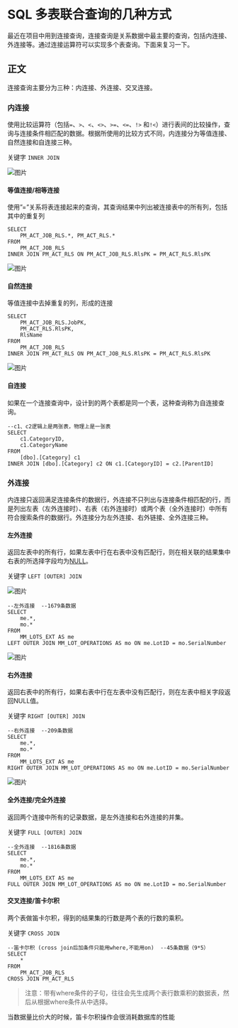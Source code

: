# SQL 多表联合查询的几种方式

最近在项目中用到连接查询，连接查询是关系数据中最主要的查询，包括内连接、外连接等。通过连接运算符可以实现多个表查询。下面来复习一下。

## 正文

连接查询主要分为三种：内连接、外连接、交叉连接。

### 内连接

使用比较运算符（包括`=`、`>`、`<`、`<>`、`>=`、`<=`、`!>` 和`!<`）进行表间的比较操作，查询与连接条件相匹配的数据。根据所使用的比较方式不同，内连接分为等值连接、自然连接和自连接三种。

关键字 `INNER JOIN`

![图片](https://mmbiz.qpic.cn/mmbiz_png/eQPyBffYbufI0iakKuTHvUD6aQjjcj5ZF8Pf3Hn6ubUVibIACTcj5N40OwDpLicBCbaOr5NJOSdd0CaDq0LWUEiaFQ/640?wx_fmt=png&wxfrom=5&wx_lazy=1&wx_co=1)

#### 等值连接/相等连接

使用”=”关系将表连接起来的查询，其查询结果中列出被连接表中的所有列，包括其中的重复列

```
SELECT
    PM_ACT_JOB_RLS.*, PM_ACT_RLS.*
FROM
    PM_ACT_JOB_RLS
INNER JOIN PM_ACT_RLS ON PM_ACT_JOB_RLS.RlsPK = PM_ACT_RLS.RlsPK
```

![图片](https://mmbiz.qpic.cn/mmbiz_png/eQPyBffYbufI0iakKuTHvUD6aQjjcj5ZFlzAf6AKzyibiaCx6dic1HWEjXvyx0erp6qciaYZHIfykXw8xvTSW4jVgJA/640?wx_fmt=png&wxfrom=5&wx_lazy=1&wx_co=1)

#### 自然连接

等值连接中去掉重复的列，形成的连接

```
SELECT
    PM_ACT_JOB_RLS.JobPK,
    PM_ACT_RLS.RlsPK,
    RlsName
FROM
    PM_ACT_JOB_RLS
INNER JOIN PM_ACT_RLS ON PM_ACT_JOB_RLS.RlsPK = PM_ACT_RLS.RlsPK
```

![图片](https://mmbiz.qpic.cn/mmbiz_png/eQPyBffYbufI0iakKuTHvUD6aQjjcj5ZF1AXsu6zuLGJ4GaZ61ffXf8UJEcWWVceKvS2q3mFhxEzFcpxSD7VFBA/640?wx_fmt=png&wxfrom=5&wx_lazy=1&wx_co=1)

#### 自连接

如果在一个连接查询中，设计到的两个表都是同一个表，这种查询称为自连接查询。

```
--c1、c2逻辑上是两张表，物理上是一张表
SELECT
    c1.CategoryID,
    c1.CategoryName
FROM
    [dbo].[Category] c1
INNER JOIN [dbo].[Category] c2 ON c1.[CategoryID] = c2.[ParentID]
```

### 外连接

内连接只返回满足连接条件的数据行，外连接不只列出与连接条件相匹配的行，而是列出左表（左外连接时）、右表（右外连接时）或两个表（全外连接时）中所有符合搜索条件的数据行。外连接分为左外连接、右外链接、全外连接三种。

#### 左外连接

返回左表中的所有行，如果左表中行在右表中没有匹配行，则在相关联的结果集中右表的所选择字段均为[NULL](http://mp.weixin.qq.com/s?__biz=MzI4Njc5NjM1NQ==&mid=2247506962&idx=1&sn=087849fd07936de257e4f7c836753076&chksm=ebd5e33edca26a2827fa3a257e138019c97bd760e6ffb9a51697e6484d8af726aded0d97b00b&scene=21#wechat_redirect)。

关键字 `LEFT [OUTER] JOIN`

![图片](https://mmbiz.qpic.cn/mmbiz_png/eQPyBffYbufI0iakKuTHvUD6aQjjcj5ZF1GKTXWB3HZWROHULbdwQz4S78MOibeTEKibqz9QBUibSvCt9Nzibo8Cjdw/640?wx_fmt=png&wxfrom=5&wx_lazy=1&wx_co=1)

```
--左外连接  --1679条数据
SELECT
    me.*,
    mo.*
FROM
    MM_LOTS_EXT AS me
LEFT OUTER JOIN MM_LOT_OPERATIONS AS mo ON me.LotID = mo.SerialNumber
```

![图片](https://mmbiz.qpic.cn/mmbiz_png/eQPyBffYbufI0iakKuTHvUD6aQjjcj5ZFXBRjo1GtZ0x0oNDPUBU8xibDMKbd1dTuJY1X2tptAtqXiajAriciaSwghg/640?wx_fmt=png&wxfrom=5&wx_lazy=1&wx_co=1)

#### 右外连接

返回右表中的所有行，如果右表中行在左表中没有匹配行，则在左表中相关字段返回NULL值。

关键字   `RIGHT [OUTER] JOIN`

```
--右外连接  --209条数据
SELECT
    me.*,
    mo.*
FROM
    MM_LOTS_EXT AS me
RIGHT OUTER JOIN MM_LOT_OPERATIONS AS mo ON me.LotID = mo.SerialNumber
```

![图片](https://mmbiz.qpic.cn/mmbiz_png/eQPyBffYbufI0iakKuTHvUD6aQjjcj5ZFaSy97OYkm9JmcRQ5Lk7zQawvRibPy3wsZHBhYTibFOgaKMxot7fTYgaw/640?wx_fmt=png&wxfrom=5&wx_lazy=1&wx_co=1)

#### 全外连接/完全外连接

返回两个连接中所有的记录数据，是左外连接和右外连接的并集。

关键字   `FULL [OUTER] JOIN`

```
--全外连接  --1816条数据 
SELECT
    me.*,
    mo.*
FROM
    MM_LOTS_EXT AS me
FULL OUTER JOIN MM_LOT_OPERATIONS AS mo ON me.LotID = mo.SerialNumber
```

#### 交叉连接/笛卡尔积

两个表做笛卡尔积，得到的结果集的行数是两个表的行数的乘积。

关键字    `CROSS JOIN`

```
--笛卡尔积 (cross join后加条件只能用where,不能用on)  --45条数据（9*5）
SELECT
    *
FROM
    PM_ACT_JOB_RLS
CROSS JOIN PM_ACT_RLS
```

> 注意：带有where条件的子句，往往会先生成两个表行数乘积的数据表，然后从根据where条件从中选择。

当数据量比价大的时候，笛卡尔积操作会很消耗数据库的性能



 